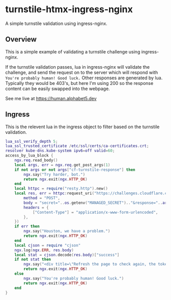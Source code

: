 # turnstile-htmx-ingress-nginx
 A simple turnstile validation using ingress-nginx.

## Overview

This is a simple example of validating a turnstile challenge using ingress-nginx.

If the turnstile validation passes, lua in ingress-nginx will validate the challenge, and send the request on to the server which will respond with `You're probably human! Good luck.` Other responses are generated by lua. Typically they would be 403's, but here I'm using 200 so the response content can be easily swapped into the webpage.

See me live at https://human.alphabet5.dev

## Ingress

This is the relevent lua in the ingress object to filter based on the turnstile validation.

```lua
lua_ssl_verify_depth 5;
lua_ssl_trusted_certificate /etc/ssl/certs/ca-certificates.crt;
resolver kube-dns.kube-system ipv6=off valid=60;
access_by_lua_block {
    ngx.req.read_body()
    local args, err = ngx.req.get_post_args(1)
    if not args or not args["cf-turnstile-response"] then
        ngx.say("Try harder, bot.")
        return ngx.exit(ngx.HTTP_OK)
    end
    local httpc = require("resty.http").new()
    local res, err = httpc:request_uri("https://challenges.cloudflare.com/turnstile/v0/siteverify", {
        method = "POST",
        body = "secret="..os.getenv("MANAGED_SECRET").."&response="..args["cf-turnstile-response"],
        headers = {
            ["Content-Type"] = "application/x-www-form-urlencoded",
        },
    })
    if err then
        ngx.say("Houston, we have a problem.")
        return ngx.exit(ngx.HTTP_OK)
    end
    local cjson = require "cjson"
    ngx.log(ngx.ERR, res.body)
    local stat = cjson.decode(res.body)["success"]
    if not stat then
        ngx.say("<div title=\"Refresh the page to check again, the token only works once.\">ಠ_ಠ</div>")
        return ngx.exit(ngx.HTTP_OK)
    else
        ngx.say("You're probably human! Good luck.")
        return ngx.exit(ngx.HTTP_OK)
    end
}
```
